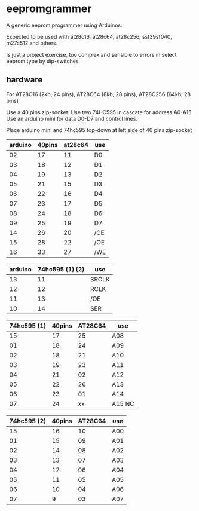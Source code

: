 # eepromgrammer

A generic eeprom programmer using Arduinos.  

Expected to be used with at28c16, at28c64, at28c256, sst39sf040, m27c512 and others. 

Is just a project exercise, too complex and sensible to errors in select eeprom type by dip-switches.

## hardware

For AT28C16 (2kb, 24 pins), AT28C64 (8kb, 28 pins), AT28C256 (64kb, 28 pins)

Use a 40 pins zip-socket.
Use two 74HC595 in cascate for address A0-A15.
Use an arduino mini for data D0-D7 and control lines.

Place arduino mini and 74hc595 top-down at left side of 40 pins zip-socket

| arduino | 40pins | at28c64 | use |
| -- | -- | -- | -- | 
| 02 | 17 | 11 | D0 | 
| 03 | 18 | 12 | D1 | 
| 04 | 19 | 13 | D2 |
| 05 | 21 | 15 | D3 | 
| 06 | 22 | 16 | D4 | 
| 07 | 23 | 17 | D5 | 
| 08 | 24 | 18 | D6 | 
| 09 | 25 | 19 | D7 | 
| 14 | 26 | 20 | /CE | A0 on arduino |
| 15 | 28 | 22 | /OE | A1 on arduino |
| 16 | 33 | 27 | /WE | A2 on arduino |

| arduino | 74hc595 (1) (2) | use |
| -- | -- | -- |
| 13 |  11 | SRCLK |
| 12 |  12 | RCLK |
| 11 |  13 | /OE |
| 10 |  14 | SER |

| 74hc595 (1) | 40pins | AT28C64 | use | 
| -- | -- | -- | -- | 
| 15 | 17  | 25 | A08 |
| 01 | 18  | 24 | A09 |
| 02 | 18  | 21 | A10 |
| 03 | 19  | 23 | A11 |
| 04 | 21  | 02 | A12 |
| 05 | 22  | 26 | A13 |
| 06 | 23  | 01 | A14 |
| 07 | 24  | xx | A15 NC|

| 74hc595 (2) | 40pins | AT28C64 | use |
| -- | -- | -- | -- |  
| 15 | 16 | 10 | A00 |
| 01 | 15 | 09 | A01 |
| 02 | 14 | 08 | A02 |
| 03 | 13 | 07 | A03 |
| 04 | 12 | 06 | A04 |
| 05 | 11 | 05 | A05 |
| 06 | 10 | 04 | A06 |
| 07 |  9 | 03 | A07 |



